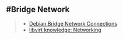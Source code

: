 #Bridge Network
----

>* [Debian Bridge Network Connections](https://wiki.debian.org/BridgeNetworkConnections)
>* [libvirt knowledge: Networking](http://wiki.libvirt.org/page/Networking)
